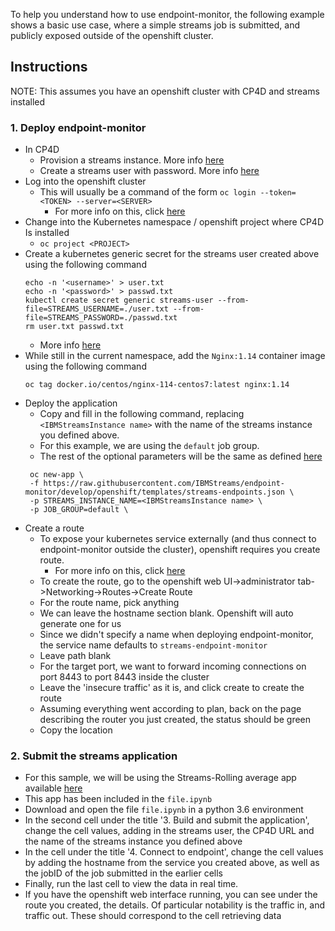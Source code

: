 To help you understand how to use endpoint-monitor, the following example shows a basic use case, where a simple streams job is submitted, and publicly exposed outside of the openshift cluster. 

## Instructions

NOTE: This assumes you have an openshift cluster with CP4D and streams installed

### 1. Deploy endpoint-monitor

- In CP4D
  - Provision a streams instance. More info [here](https://www.ibm.com/support/producthub/icpdata/docs/content/SSQNUZ_current/cpd/svc/streams/provision.html)
  - Create a streams user with password. More info [here](https://www.ibm.com/support/producthub/icpdata/docs/content/SSQNUZ_current/cpd/svc/streams/managing-access.html)
- Log into the openshift cluster
  - This will usually be a command of the form `oc login --token=<TOKEN> --server=<SERVER>`
    - For more info on this, click [here](https://docs.openshift.com/container-platform/4.5/cli_reference/openshift_cli/getting-started-cli.html#cli-logging-in_cli-developer-commands)
- Change into the Kubernetes namespace / openshift project where CP4D Is installed
  - `oc project <PROJECT>`
- Create a kubernetes generic secret for the streams user created above using the following command
  ```
  echo -n '<username>' > user.txt
  echo -n '<password>' > passwd.txt
  kubectl create secret generic streams-user --from-file=STREAMS_USERNAME=./user.txt --from-file=STREAMS_PASSWORD=./passwd.txt
  rm user.txt passwd.txt
  ```
  - More info [here](https://github.com/IBMStreams/endpoint-monitor#1-define-streams-user)
- While still in the current namespace, add the `Nginx:1.14` container image using the following command
  ```
  oc tag docker.io/centos/nginx-114-centos7:latest nginx:1.14
  ```
- Deploy the application
  - Copy and fill in the following command, replacing `<IBMStreamsInstance name>` with the name of the streams instance you defined above.
  - For this example, we are using the `default` job group. 
  - The rest of the optional parameters will be the same as defined [here](https://github.com/IBMStreams/endpoint-monitor#5-deploy-application)
  ```
   oc new-app \
   -f https://raw.githubusercontent.com/IBMStreams/endpoint-monitor/develop/openshift/templates/streams-endpoints.json \
   -p STREAMS_INSTANCE_NAME=<IBMStreamsInstance name> \
   -p JOB_GROUP=default \
  ```
- Create a route
  - To expose your kubernetes service externally (and thus connect to endpoint-monitor outside the cluster), openshift requires you create route. 
    - For more info on this, click [here](https://docs.openshift.com/enterprise/3.0/architecture/core_concepts/routes.html)
  - To create the route, go to the openshift web UI->administrator tab->Networking->Routes->Create Route
  - For the route name, pick anything
  - We can leave the hostname section blank. Openshift will auto generate one for us
  - Since we didn't specify a name when deploying endpoint-monitor, the service name defaults to `streams-endpoint-monitor`
  - Leave path blank 
  - For the target port, we want to forward incoming connections on port 8443 to port 8443 inside the cluster
  - Leave the 'insecure traffic' as it is, and click create to create the route
  - Assuming everything went according to plan, back on the page describing the router you just created, the status should be green
  - Copy the location
  
    
### 2. Submit the streams application
- For this sample, we will be using the Streams-Rolling average app available [here](https://github.com/IBMStreams/sample.starter_notebooks/blob/latest/Streams-RollingAverageSample.ipynb)
- This app has been included in the `file.ipynb`
- Download and open the file `file.ipynb` in a python 3.6 environment
- In the second cell under the title '3. Build and submit the application', change the cell values, adding in the streams user, the CP4D URL and the name of the streams instance you defined above
- In the cell under the title '4. Connect to endpoint', change the cell values by adding the hostname from the service you created above, as well as the jobID of the job submitted in the earlier cells
- Finally, run the last cell to view the data in real time. 
- If you have the openshift web interface running, you can see under the route you created, the details. Of particular notability is the traffic in, and traffic out. These should correspond to the cell retrieving data
  
